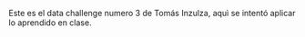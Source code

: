 Este es el data challenge numero 3 de Tomás Inzulza, aquì se intentó aplicar lo aprendido en clase. 
